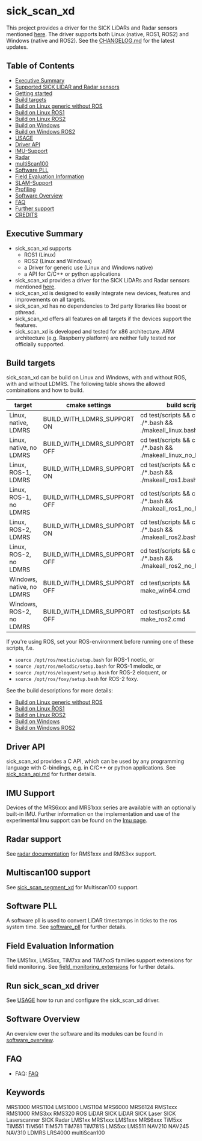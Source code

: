 # sick_scan_xd

This project provides a driver for the SICK LiDARs and Radar sensors mentioned [here](REQUIREMENTS.md). The driver supports both Linux (native, ROS1, ROS2) and Windows (native and ROS2). See the [CHANGELOG.md](CHANGELOG.md) for the latest updates.

## Table of Contents

- [Executive Summary](#executive-summary)
- [Supported SICK LIDAR and Radar sensors](REQUIREMENTS.md)
- [Getting started](GETTINGSTARTED.md)
- [Build targets](#build-targets)
- [Build on Linux generic without ROS](INSTALL-GENERIC.md#build-on-linux-generic-without-ros)
- [Build on Linux ROS1](INSTALL-ROS1.md#build-on-linux-ros1)
- [Build on Linux ROS2](INSTALL-ROS2.md#build-on-linux-ros2)
- [Build on Windows](INSTALL-GENERIC.md#build-on-windows)
- [Build on Windows ROS2](INSTALL-ROS2.md#build-on-windows-ros2)
- [USAGE](USAGE.md)
- [Driver API](#api)
- [IMU-Support](#imu-Support)
- [Radar](doc/radar.md)
- [multiScan100](doc/sick_scan_segment_xd.md)
- [Software PLL](#software-pll)
- [Field Evaluation Information](#field-extensions)
- [SLAM-Support](doc/slam.md)
- [Profiling](doc/profiling.md)
- [Software Overview](#software-overview)
- [FAQ](FAQ.md)
- [Further support](SUPPORT.md)
- [CREDITS](CREDITS.md)

## Executive Summary

* sick_scan_xd supports
    * ROS1 (Linux)
    * ROS2 (Linux and Windows)
    * a Driver for generic use (Linux and Windows native)
    * a API for C/C++ or python applications
* sick_scan_xd provides a driver for the SICK LiDARs and Radar sensors mentioned [here](REQUIREMENTS.md).
* sick_scan_xd is designed to easily integrate new devices, features and improvements on all targets.
* sick_scan_xd has no dependencies to 3rd party libraries like boost or pthread.
* sick_scan_xd offers all features on all targets if the devices support the features.
* sick_scan_xd is developed and tested for x86 architecture. ARM architecture (e.g. Raspberry platform) are neither fully tested nor officially supported.

## Build targets

sick_scan_xd can be build on Linux and Windows, with and without ROS, with and without LDMRS. The following table shows the allowed combinations and how to build.

| **target** | **cmake settings** | **build script** |
|------------|--------------------|------------------|
| Linux, native, LDMRS      | BUILD_WITH_LDMRS_SUPPORT ON  | cd test/scripts && chmod a+x ./*.bash && ./makeall_linux.bash          |
| Linux, native, no LDMRS   | BUILD_WITH_LDMRS_SUPPORT OFF | cd test/scripts && chmod a+x ./*.bash && ./makeall_linux_no_ldmrs.bash |
| Linux, ROS-1, LDMRS       | BUILD_WITH_LDMRS_SUPPORT ON  | cd test/scripts && chmod a+x ./*.bash && ./makeall_ros1.bash           |
| Linux, ROS-1, no LDMRS    | BUILD_WITH_LDMRS_SUPPORT OFF | cd test/scripts && chmod a+x ./*.bash && ./makeall_ros1_no_ldmrs.bash  |
| Linux, ROS-2, LDMRS       | BUILD_WITH_LDMRS_SUPPORT ON  | cd test/scripts && chmod a+x ./*.bash && ./makeall_ros2.bash           |
| Linux, ROS-2, no LDMRS    | BUILD_WITH_LDMRS_SUPPORT OFF | cd test/scripts && chmod a+x ./*.bash && ./makeall_ros2_no_ldmrs.bash  |
| Windows, native, no LDMRS | BUILD_WITH_LDMRS_SUPPORT OFF | cd test\\scripts && make_win64.cmd |
| Windows, ROS-2, no LDMRS  | BUILD_WITH_LDMRS_SUPPORT OFF | cd test\\scripts && make_ros2.cmd  |

If you're using ROS, set your ROS-environment before running one of these scripts, f.e.
* `source /opt/ros/noetic/setup.bash` for ROS-1 noetic, or
* `source /opt/ros/melodic/setup.bash` for ROS-1 melodic, or
* `source /opt/ros/eloquent/setup.bash` for ROS-2 eloquent, or
* `source /opt/ros/foxy/setup.bash` for ROS-2 foxy.

See the build descriptions for more details:
* [Build on Linux generic without ROS](INSTALL-GENERIC.md#build-on-linux-generic-without-ros)
* [Build on Linux ROS1](INSTALL-GENERIC.md#build-on-linux-ros1)
* [Build on Linux ROS2](INSTALL-ROS2.md#build-on-linux-ros2)
* [Build on Windows](INSTALL-GENERIC.md#build-on-windows)
* [Build on Windows ROS2](INSTALL-ROS2.md#build-on-windows-ros2)

## Driver API

sick_scan_xd provides a C API, which can be used by any programming language with C-bindings, e.g. in C/C++ or python applications. See [sick_scan_api.md](doc/sick_scan_api/sick_scan_api.md) for further details.

## IMU Support

Devices of the MRS6xxx and MRS1xxx series are available with an optionally built-in IMU.
Further information on the implementation and use of the experimental Imu support can be found on the [Imu page](doc/IMU.md).

## Radar support

See [radar documentation](doc/radar.md) for RMS1xxx and RMS3xx support.

## Multiscan100 support

See [sick_scan_segment_xd](doc/sick_scan_segment_xd.md) for Multiscan100 support.

## Software PLL

A software pll is used to convert LiDAR timestamps in ticks to the ros system time. See [software_pll](doc/software_pll.md) for further details.

## Field Evaluation Information

The LMS1xx, LMS5xx, TiM7xx and TiM7xxS families support extensions for field monitoring. See [field_monitoring_extensions](doc/field_monitoring_extensions.md) for further details.

## Run sick_scan_xd driver

See [USAGE](USAGE.md) how to run and configure the sick_scan_xd driver.

## Software Overview

An overview over the software and its modules can be found in [software_overview](doc/software_overview.md).

## FAQ

* FAQ: [FAQ](FAQ.md)

## Keywords

MRS1000
MRS1104
LMS1000
LMS1104
MRS6000
MRS6124
RMS1xxx
RMS1000
RMS3xx
RMS320
ROS LiDAR
SICK LiDAR
SICK Laser
SICK Laserscanner
SICK Radar
LMS1xx
MRS1xxx
LMS1xxx
MRS6xxx
TiM5xx
TiM551
TiM561
TiM571
TiM781
TiM781S
LMS5xx
LMS511
NAV210
NAV245
NAV310
LDMRS
LRS4000
multiScan100
